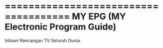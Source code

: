 =====================================
MY EPG (MY Electronic Program Guide)
=====================================

Intisari Rancangan TV Seluruh Dunia.



